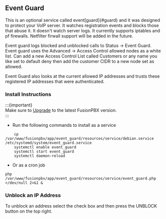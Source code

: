 ## Event Guard

This is an optional service called event[guard]{#guard} and it was
designed to protect your VoIP server. It watches registration events and
blocks those that abuse it. It doesn\'t watch server logs. It currently
supports iptables and pf firewalls. Netfilter firwall support will be
added in the future.

Event guard logs blocked and unblocked calls to Status -\> Event Guard.
Event guard uses the Advanced -\> Access Control allowed nodes as a
white list. Can add a new Access Control List called Customers or any
name you like set to default deny then add the customer CIDR to a new
node set as allowed.

Event Guard also looks at the current allowed IP addresses and trusts
these registered IP addresses that were authenticated.

### Install Instructions

:::{important}   
Make sure to [Upgrade](https://docs.fusionpbx.com/en/latest/advanced/upgrade.html#) to the latest FusionPBX version.   
:::   

-   Run the following commands to install as a service

```
    cp /var/www/fusionpbx/app/event_guard/resources/service/debian.service /etc/systemd/system/event_guard.service
    systemctl enable event_guard
    systemctl start event_guard
    systemctl daemon-reload
```

- Or as a cron job

```
php /var/www/fusionpbx/app/event_guard/resources/service/event_guard.php >/dev/null 2>&1 &
```

### Unblock an IP Address

To unblock an address select the check box and then press the UNBLOCK
button on the top right.
